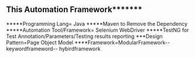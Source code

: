 ********This Automation Framework***************
-----------------------------------------
*****Programming Lang= Java
*****Maven to Remove the Dependency
*****Automation Tool/Framework= Selenium WebDriver
*****TestNG for Test Annotation/Parameters/Testing results reporting
***Design Pattern=Page Object Model
****Framework=ModularFramework--keywordframeword--
hybirdframework
